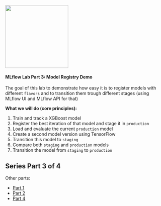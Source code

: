 <img src="https://www.mlflow.org/docs/latest/_static/MLflow-logo-final-black.png" width="200">

#### MLflow Lab Part 3: Model Registry Demo
         
The goal of this lab to demonstrate how easy it is to register models with different `flavors` and to transition them trough different stages (using MLflow UI and MLflow API for that)

**What we will do (core principles):**
1. Train and track a XGBoost model
2. Register the best iteration of that model and stage it in `production`
3. Load and evaluate the current `production` model
4. Create a second model version using TensorFlow
5. Transition this model to `staging`
6. Compare both `staging` and `production` models
7. Transition the model from `staging` to `production`


 Series  Part 3 of 4
-----------
Other parts:
- [Part 1](https://github.com/Isaac4real/MLflow_Experiment/tree/master/Part1-%20MLflow%20Tracking)
- [Part 2](https://github.com/Isaac4real/MLflow_Experiment/tree/master/Part2-%20MLflow%20Projects%26Models)
- [Part 4](https://github.com/Isaac4real/MLflow_Experiment/tree/master/Part4-%20MLflow%20Registry_locally)